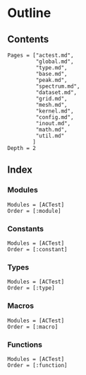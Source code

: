 # Outline

## Contents

```@contents
Pages = ["actest.md",
         "global.md",
         "type.md",
         "base.md",
         "peak.md",
         "spectrum.md",
         "dataset.md",
         "grid.md",
         "mesh.md",
         "kernel.md",
         "config.md",
         "inout.md",
         "math.md",
         "util.md"
        ]
Depth = 2
```

## Index

### Modules

```@index
Modules = [ACTest]
Order = [:module]
```

### Constants

```@index
Modules = [ACTest]
Order = [:constant]
```

### Types

```@index
Modules = [ACTest]
Order = [:type]
```

### Macros

```@index
Modules = [ACTest]
Order = [:macro]
```

### Functions

```@index
Modules = [ACTest]
Order = [:function]
```
